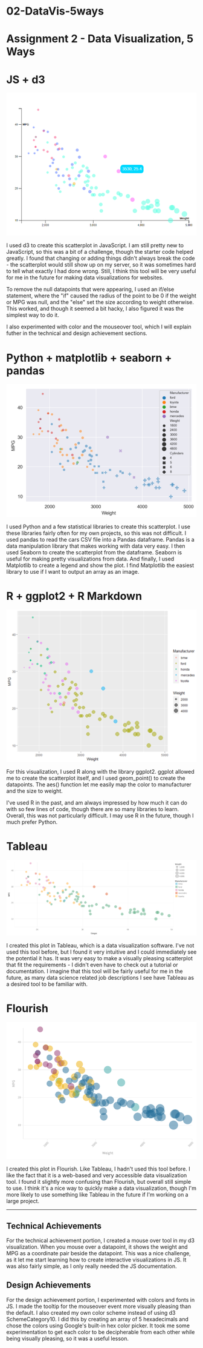# 02-DataVis-5ways

Assignment 2 - Data Visualization, 5 Ways  
===


# JS + d3

![JS d3 plot](plot_images/d3_plot.png)

I used d3 to create this scatterplot in JavaScript. I am still pretty new to JavaScript, so this was a bit of a challenge, though the starter code helped greatly. I found that changing or adding things didn't always break the code - the scatterplot would still show up on my server, so it was sometimes hard to tell what exactly I had done wrong. Still, I think this tool will be very useful for me in the future for making data visualizations for websites. 

To remove the null datapoints that were appearing, I used an if/else statement, where the "if" caused the radius of the point to be 0 if the weight or MPG was null, and the "else" set the size according to weight otherwise. This worked, and though it seemed a bit hacky, I also figured it was the simplest way to do it. 

I also experimented with color and the mouseover tool, which I will explain futher in the technical and design achievement sections. 


# Python + matplotlib + seaborn + pandas

![Python plot](plot_images/py_plot.png)

I used Python and a few statistical libraries to create this scatterplot. I use these libraries fairly often for my own projects, so this was not difficult. I used pandas to read the cars CSV file into a Pandas dataframe. Pandas is a data manipulation library that makes working with data very easy. I then used Seaborn to create the scatterplot from the dataframe. Seaborn is useful for making pretty visualizations from data. And finally, I used Matplotlib to create a legend and show the plot. I find Matplotlib the easiest library to use if I want to output an array as an image. 


# R + ggplot2 + R Markdown

![R plot](plot_images/R_plot.png)

For this visualization, I used R along with the library ggplot2. ggplot allowed me to create the scatterplot itself, and I used geom_point() to create the datapoints. The aes() function let me easily map the color to manufacturer and the size to weight. 

I've used R in the past, and am always impressed by how much it can do with so few lines of code, though there are so many libraries to learn. Overall, this was not particularly difficult. I may use R in the future, though I much prefer Python.


# Tableau

![Tableau plot](plot_images/tableau_plot.png)

I created this plot in Tableau, which is a data visualization software. I've not used this tool before, but I found it very intuitive and I could immediately see the potential it has. It was very easy to make a visually pleasing scatterplot that fit the requirements - I didn't even have to check out a tutorial or documentation. I imagine that this tool will be fairly useful for me in the future, as many data science related job descriptions I see have Tableau as a desired tool to be familiar with. 


# Flourish

![Flourish plot](plot_images/flourish_plot.png)

I created this plot in Flourish. Like Tableau, I hadn't used this tool before. I like the fact that it is a web-based and very accessible data visualization tool. I found it slightly more confusing than Flourish, but overall still simple to use. I think it's a nice way to quickly make a data visualization, though I'm more likely to use something like Tableau in the future if I'm working on a large project.


---

## Technical Achievements

For the technical achievement portion, I created a mouse over tool in my d3 visualization. When you mouse over a datapoint, it shows the weight and MPG as a coordinate pair beside the datapoint. This was a nice challenge, as it let me start learning how to create interactive visualizations in JS. It was also fairly simple, as I only really needed the JS documentation. 


## Design Achievements

For the design achievement portion, I experimented with colors and fonts in JS. I made the tooltip for the mouseover event more visually pleasing than the default. I also created my own color scheme instead of using d3 SchemeCategory10. I did this by creating an array of 5 hexadecimals and chose the colors using Google's built-in hex color picker. It took me some experimentation to get each color to be decipherable from each other while being visually pleasing, so it was a useful lesson. 

